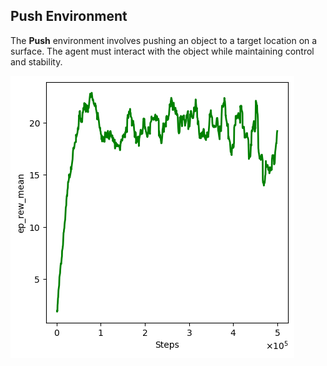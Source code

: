 ## Push Environment
The **Push** environment involves pushing an object to a target location on a surface. The agent must interact with the object while maintaining control and stability.

![Push Reward Curve](image.png)